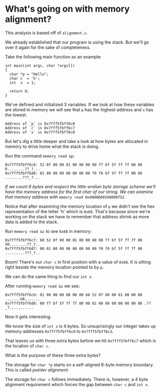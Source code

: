 # What's going on with memory alignment?

This analysis is based off of `alignment.c`.

We already established that our program is using the stack. But we'll go
over it again for the sake of completeness.

Take the following main function as an example:

```
int main(int argc, char *argv[])
{
  char *p = "Hello";
  char c  = 'h';
  int  x  = 1;

  return 0;
}
```

We've defined and initialized 3 variables. If we look at how these variables
are stored in memory we will see that `p` has the highest address and `x`
has the lowest. 

```
Address of `p` is 0x7fff5fbff6c8
Address of `c` is 0x7fff5fbff6c7
Address of `x` is 0x7fff5fbff6c0
```

But let's dig a little deeper and take a look at how bytes are allocated in
memory to drive home what the stack is doing. 

Run the command `memory read &p`:

```
0x7fff5fbff6c8: 52 0f 00 00 01 00 00 00 00 f7 bf 5f ff 7f 00 00 R........??_?...
0x7fff5fbff6d8: 01 00 00 00 00 00 00 00 f0 f6 bf 5f ff 7f 00 00 ........???_?...
```

*If we count 8 bytes and respect the little-endian byte storage scheme we'll
have the memory address for the first char of our string. We can examine 
that memory address with `memory read 0x0000000100000f52`.*

Notice that after examining the memory location of `p` we didn't see the 
hex representation of the letter 'h' which is `0x68`. That's because since
we're working on the stack we have to remember that address shrink as more
data is added to the stack.

Run `memory read &c` to see `0x68` in memory:

```
0x7fff5fbff6c7: 68 52 0f 00 00 01 00 00 00 00 f7 bf 5f ff 7f 00 hR........??_?..
0x7fff5fbff6d7: 00 01 00 00 00 00 00 00 00 f0 f6 bf 5f ff 7f 00 .........???_?..
```

Boom! There's our `char c` in first position with a value of `0x68`. It is 
sitting right beside the memory location pointed to by `p`.

We can do the same thing to find our `int x`.


After running `memory read &x` we see:

```
0x7fff5fbff6c0: 01 00 00 00 00 00 00 68 52 0f 00 00 01 00 00 00 .......hR.......
0x7fff5fbff6d0: 00 f7 bf 5f ff 7f 00 00 01 00 00 00 00 00 00 00 .??_?...........
```

Now it gets interesting. 

We know the size of `int x` is 4 bytes. So unsuprisingly our integer takes up 
memory addresses `0x7fff5fbff6c0` to `0x7fff5fbff6c3`.

That leaves us with three extra bytes before we hit `0x7fff5fbff6c7` which is
the location of `char c`. 

What is the purpose of these three extra bytes?

The storage for `char *p` starts on a self-aligned 8-byte memory boundary. This
is called *pointer alignment*. 

The storage for `char c` follows immediately. There is, however, a 4 byte
alignment requirement which forces the gap between `char c` and `int x`.








